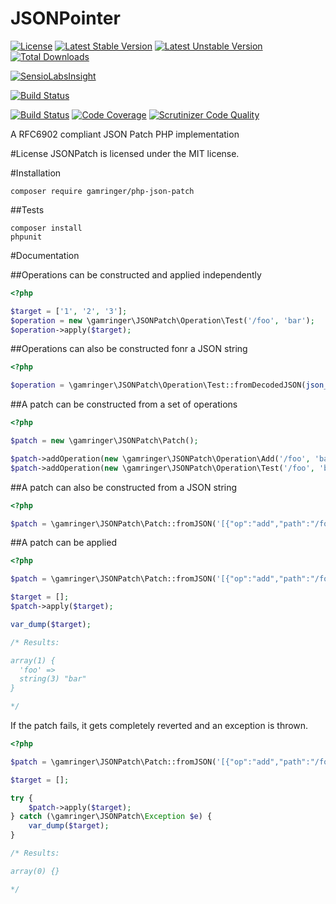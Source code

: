 JSONPointer
============

[![License](https://poser.pugx.org/gamringer/php-json-patch/license.svg)](https://packagist.org/packages/gamringer/php-json-patch)
[![Latest Stable Version](https://poser.pugx.org/gamringer/php-json-patch/v/stable.svg)](https://packagist.org/packages/gamringer/php-json-patch)
[![Latest Unstable Version](https://poser.pugx.org/gamringer/php-json-patch/v/unstable.svg)](https://packagist.org/packages/gamringer/php-json-patch)
[![Total Downloads](https://poser.pugx.org/gamringer/php-json-patch/downloads.svg)](https://packagist.org/packages/gamringer/php-json-patch)

[![SensioLabsInsight](https://insight.sensiolabs.com/projects/9f14b6ae-8100-4c43-9084-b17f57165026/mini.png)](https://insight.sensiolabs.com/projects/9f14b6ae-8100-4c43-9084-b17f57165026)

[![Build Status](https://travis-ci.org/gamringer/JSONPatch.svg?branch=master)](https://travis-ci.org/gamringer/JSONPatch)

[![Build Status](https://scrutinizer-ci.com/g/gamringer/JSONPatch/badges/build.png?b=master)](https://scrutinizer-ci.com/g/gamringer/JSONPatch/build-status/master)
[![Code Coverage](https://scrutinizer-ci.com/g/gamringer/JSONPatch/badges/coverage.png?b=master)](https://scrutinizer-ci.com/g/gamringer/JSONPatch/?branch=master)
[![Scrutinizer Code Quality](https://scrutinizer-ci.com/g/gamringer/JSONPatch/badges/quality-score.png?b=master)](https://scrutinizer-ci.com/g/gamringer/JSONPatch/?branch=master)

A RFC6902 compliant JSON Patch PHP implementation

#License
JSONPatch is licensed under the MIT license.

#Installation

    composer require gamringer/php-json-patch

##Tests

    composer install
    phpunit
    
#Documentation

##Operations can be constructed and applied independently
```php
<?php

$target = ['1', '2', '3'];
$operation = new \gamringer\JSONPatch\Operation\Test('/foo', 'bar');
$operation->apply($target);

```

##Operations can also be constructed fonr a JSON string
```php
<?php

$operation = \gamringer\JSONPatch\Operation\Test::fromDecodedJSON(json_decode('{"path":"/foo","value":"bar"}'));

```

##A patch can be constructed from a set of operations
```php
<?php

$patch = new \gamringer\JSONPatch\Patch();

$patch->addOperation(new \gamringer\JSONPatch\Operation\Add('/foo', 'bar'));
$patch->addOperation(new \gamringer\JSONPatch\Operation\Test('/foo', 'bar'));
```

##A patch can also be constructed from a JSON string
```php
<?php

$patch = \gamringer\JSONPatch\Patch::fromJSON('[{"op":"add","path":"/foo","value":"bar"},{"op":"test","path":"/foo","value":"bar"}]');
```

##A patch can be applied
```php
<?php

$patch = \gamringer\JSONPatch\Patch::fromJSON('[{"op":"add","path":"/foo","value":"bar"},{"op":"test","path":"/foo","value":"bar"}]');

$target = [];
$patch->apply($target);

var_dump($target);

/* Results:

array(1) {
  'foo' =>
  string(3) "bar"
}

*/

```
If the patch fails, it gets completely reverted and an exception is thrown.

```php
<?php

$patch = \gamringer\JSONPatch\Patch::fromJSON('[{"op":"add","path":"/foo","value":"bar"},{"op":"test","path":"/foo","value":"baz"}]');

$target = [];

try {
    $patch->apply($target);
} catch (\gamringer\JSONPatch\Exception $e) {
    var_dump($target);
}

/* Results:

array(0) {}

*/

```
